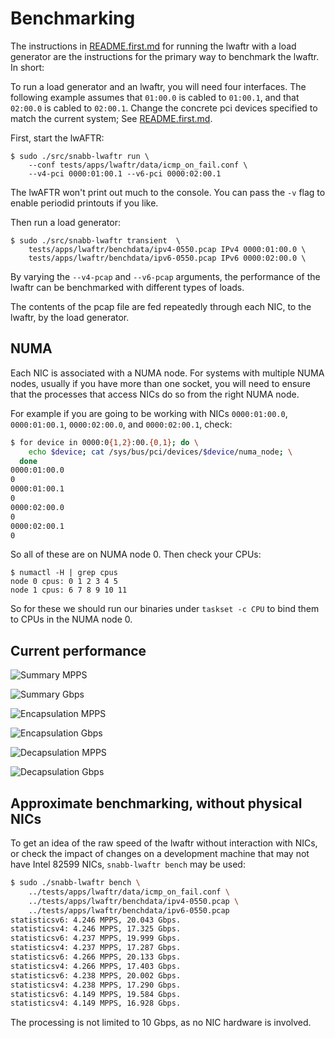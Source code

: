 # Benchmarking

The instructions in [README.first.md](README.first.md) for running the lwaftr with a load
generator are the instructions for the primary way to benchmark the lwaftr.
In short:

To run a load generator and an lwaftr, you will need four interfaces. The
following example assumes that `01:00.0` is cabled to `01:00.1`, and that
`02:00.0` is cabled to `02:00.1`. Change the concrete pci devices specified to
match the current system; See [README.first.md](README.first.md).

First, start the lwAFTR:

```
$ sudo ./src/snabb-lwaftr run \
    --conf tests/apps/lwaftr/data/icmp_on_fail.conf \
    --v4-pci 0000:01:00.1 --v6-pci 0000:02:00.1
```

The lwAFTR won't print out much to the console.  You can pass the `-v`
flag to enable periodid printouts if you like.

Then run a load generator:

```
$ sudo ./src/snabb-lwaftr transient  \
    tests/apps/lwaftr/benchdata/ipv4-0550.pcap IPv4 0000:01:00.0 \
    tests/apps/lwaftr/benchdata/ipv6-0550.pcap IPv6 0000:02:00.0 \
```

By varying the `--v4-pcap` and `--v6-pcap` arguments, the performance of the
lwaftr can be benchmarked with different types of loads.

The contents of the pcap file are fed repeatedly through each NIC, to the
lwaftr, by the load generator.

## NUMA

Each NIC is associated with a NUMA node.  For systems with multiple NUMA
nodes, usually if you have more than one socket, you will need to ensure
that the processes that access NICs do so from the right NUMA node.

For example if you are going to be working with NICs `0000:01:00.0`,
`0000:01:00.1`, `0000:02:00.0`, and `0000:02:00.1`, check:

```bash
$ for device in 0000:0{1,2}:00.{0,1}; do \
    echo $device; cat /sys/bus/pci/devices/$device/numa_node; \
  done
0000:01:00.0
0
0000:01:00.1
0
0000:02:00.0
0
0000:02:00.1
0
```

So all of these are on NUMA node 0.  Then check your CPUs:

```
$ numactl -H | grep cpus
node 0 cpus: 0 1 2 3 4 5
node 1 cpus: 6 7 8 9 10 11
```

So for these we should run our binaries under `taskset -c CPU` to bind
them to CPUs in the NUMA node 0.

## Current performance

![Summary MPPS](benchmarks-v1.0/lwaftr-mpps.png)

![Summary Gbps](benchmarks-v1.0/lwaftr-gbps.png)

![Encapsulation MPPS](benchmarks-v1.0/lwaftr-encapsulation-mpps.png)

![Encapsulation Gbps](benchmarks-v1.0/lwaftr-encapsulation-gbps.png)

![Decapsulation MPPS](benchmarks-v1.0/lwaftr-decapsulation-mpps.png)

![Decapsulation Gbps](benchmarks-v1.0/lwaftr-decapsulation-gbps.png)

## Approximate benchmarking, without physical NICs

To get an idea of the raw speed of the lwaftr without interaction with NICs,
or check the impact of changes on a development machine that may not have
Intel 82599 NICs, `snabb-lwaftr bench` may be used:

```bash
$ sudo ./snabb-lwaftr bench \
    ../tests/apps/lwaftr/data/icmp_on_fail.conf \
    ../tests/apps/lwaftr/benchdata/ipv4-0550.pcap \
    ../tests/apps/lwaftr/benchdata/ipv6-0550.pcap
statisticsv6: 4.246 MPPS, 20.043 Gbps.
statisticsv4: 4.246 MPPS, 17.325 Gbps.
statisticsv6: 4.237 MPPS, 19.999 Gbps.
statisticsv4: 4.237 MPPS, 17.287 Gbps.
statisticsv6: 4.266 MPPS, 20.133 Gbps.
statisticsv4: 4.266 MPPS, 17.403 Gbps.
statisticsv6: 4.238 MPPS, 20.002 Gbps.
statisticsv4: 4.238 MPPS, 17.290 Gbps.
statisticsv6: 4.149 MPPS, 19.584 Gbps.
statisticsv4: 4.149 MPPS, 16.928 Gbps.
```

The processing is not limited to 10 Gbps, as no NIC hardware is involved.
